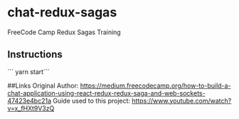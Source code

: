 # chat-redux-sagas
FreeCode Camp Redux Sagas Training

## Instructions
´´´ yarn start´´´

##Links
Original Author: https://medium.freecodecamp.org/how-to-build-a-chat-application-using-react-redux-redux-saga-and-web-sockets-47423e4bc21a Guide used to this project: https://www.youtube.com/watch?v=x_fHXt9V3zQ
